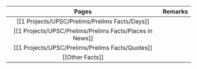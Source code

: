 | Pages              | Remarks |
| :------------------: | :-------: |
| [[1 Projects/UPSC/Prelims/Prelims Facts/Days]]           |         |
| [[1 Projects/UPSC/Prelims/Prelims Facts/Places in News]] |         |
| [[1 Projects/UPSC/Prelims/Prelims Facts/Quotes]]         |         |
| [[Other Facts]]    |         |
